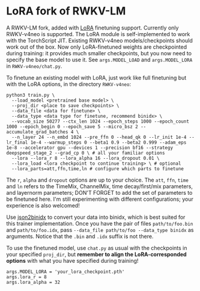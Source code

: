 # LoRA fork of RWKV-LM

A RWKV-LM fork, added with [LoRA](https://arxiv.org/abs/2106.09685) finetuning support.
Currently only RWKV-v4neo is supported.
The LoRA module is self-implemented to work with the TorchScript JIT.
Existing RWKV-v4neo models/checkpoints should work out of the box.
Now only LoRA-finetuned weights are checkpointed during training: it provides much smaller checkpoints, but you now need to specify the base model to use it.
See `args.MODEL_LOAD` and `args.MODEL_LORA` in `RWKV-v4neo/chat.py`.

To finetune an existing model with LoRA, just work like full finetuning but with the LoRA options, in the directory `RWKV-v4neo`:

```
python3 train.py \
  --load_model <pretrained base model> \
  --proj_dir <place to save checkpoints> \
  --data_file <data for finetune> \
  --data_type <data type for finetune, recommend binidx> \
  --vocab_size 50277 --ctx_len 1024 --epoch_steps 1000 --epoch_count 1000 --epoch_begin 0 --epoch_save 5 --micro_bsz 2 --accumulate_grad_batches 4 \
  --n_layer 24 --n_embd 1024 --pre_ffn 0 --head_qk 0 --lr_init 1e-4 --lr_final 1e-4 --warmup_steps 0 --beta1 0.9 --beta2 0.999 --adam_eps 1e-8 --accelerator gpu --devices 1 --precision bf16 --strategy deepspeed_stage_2 --grad_cp 0 \ # all your familiar options
  --lora --lora_r 8 --lora_alpha 16 --lora_dropout 0.01 \
  --lora_load <lora checkpoint to continue training> \ # optional
  --lora_parts=att,ffn,time,ln # configure which parts to finetune
```

The `r`, `alpha` and `dropout` options are up to your choice.
The `att`, `ffn`, `time` and `ln` refers to the TimeMix, ChannelMix, time decay/first/mix parameters, and layernorm parameters; DON'T FORGET to add the set of parameters to be finetuned here.
I'm still experimenting with different configurations; your experience is also welcomed!

Use [json2binidx](https://github.com/Abel2076/json2binidx_tool) to convert your data into binidx, which is best suited for this trainer implementation.
Once you have the pair of files `path/to/foo.bin` and `path/to/foo.idx`, pass `--data_file path/to/foo --data_type binidx` as arguments.
Notice that the `.bin` and `.idx` suffix is not there.

To use the finetuned model, use `chat.py` as usual with the checkpoints in your specified `proj_dir`, but **remember to align the LoRA-corresponded options** with what you have specified during training!

```
args.MODEL_LORA = 'your_lora_checkpoint.pth'
args.lora_r = 8
args.lora_alpha = 32
```
